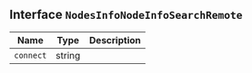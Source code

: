 ## Interface `NodesInfoNodeInfoSearchRemote`

| Name | Type | Description |
| - | - | - |
| `connect` | string | &nbsp; |
